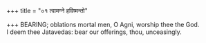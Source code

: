 +++
title = "०१ त्वामग्ने हविष्मन्तो"

+++
BEARING; oblations mortal men, O Agni, worship thee the God.  
     I deem thee Jatavedas: bear our offerings, thou, unceasingly.
